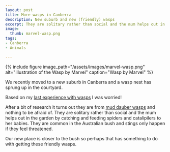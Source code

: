 ```yaml
---
layout: post
title: More wasps in Canberra
description: New suburb and new (friendly) wasps
excerpt: They are solitary rather than social and the mum helps out in the garden by catching and feeding spiders and catalipilers to her babies.
image:
  thumb: marvel-wasp.png
tags:
- Canberra
- Animals

---
```


{%
include figure
image_path="/assets/images/marvel-wasp.png"
alt="Illustration of the Wasp by Marvel"
caption="Wasp by Marvel"
%}

We recently moved to a new suburb in Canberra and a wasp nest has sprung up in the courtyard.

Based on my [last experience with wasps](/writing/four-wasp-nests/) I was worried!

After a bit of research it turns out they are from [mud dauber wasps](https://en.wikipedia.org/wiki/Mud_dauber) and nothing to be afraid of. They are solitary rather than social and the mum helps out in the garden by catching and feeding spiders and catalipilers to her babies. They are common in the Australian bush and stings only happen if they feel threatened.

Our new place is closer to the bush so perhaps that has something to do with getting these friendly wasps.
